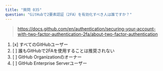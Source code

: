 ```yaml
---
title: "質問 035"
question: "GitHubで2要素認証（2FA）を有効化すべき人は誰ですか？"
---
```



> https://docs.github.com/en/authentication/securing-your-account-with-two-factor-authentication-2fa/about-two-factor-authentication
1. [x] すべてのGitHubユーザー
1. [ ] 誰もGitHubで2FAを使用することは推奨されない
1. [ ] GitHub Organizationのオーナー
1. [ ] GitHub Enterprise Serverユーザー